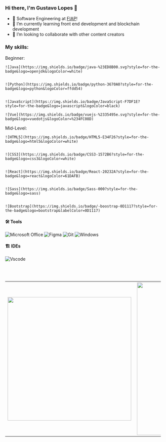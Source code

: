 ### Hi there, I'm Gustavo Lopes 👋
<p align="left"> 

- 🔭 Software Engineering at [FIAP][fiap]!
- 🌱 I’m currently learning front end development and blockchain development
- 👯 I’m looking to collaborate with other content creators

### My skills:

  Beginner:  

    ![Java](https://img.shields.io/badge/java-%23ED8B00.svg?style=for-the-badge&logo=openjdk&logoColor=white)
  

    ![Python](https://img.shields.io/badge/python-3670A0?style=for-the-badge&logo=python&logoColor=ffdd54)


    ![JavaScript](https://img.shields.io/badge/JavaScript-F7DF1E?style=for-the-badge&logo=javascript&logoColor=black) 
  
    ![Vue](https://img.shields.io/badge/vuejs-%2335495e.svg?style=for-the-badge&logo=vuedotjs&logoColor=%234FC08D)
  
  
  Mid-Level:

    ![HTML5](https://img.shields.io/badge/HTML5-E34F26?style=for-the-badge&logo=html5&logoColor=white)
 
  
    ![CSS3](https://img.shields.io/badge/CSS3-1572B6?style=for-the-badge&logo=css3&logoColor=white)
  
  
    ![React](https://img.shields.io/badge/React-20232A?style=for-the-badge&logo=react&logoColor=61DAFB) 
 
  
    ![Sass](https://img.shields.io/badge/Sass-000?style=for-the-badge&logo=sass)
  
  
    ![Bootstrap](https://img.shields.io/badge/-boostrap-0D1117?style=for-the-badge&logo=bootstrap&labelColor=0D1117)


#### 🛠 Tools
![Microsoft Office](https://img.shields.io/badge/-Microsoft_Office-dc5400?style=flat&logoColor=white&logo=microsoft-office) 
![Figma](https://img.shields.io/badge/Figma-696969?style=for-the-badge&logo=figma&logoColor=figma)
![Git](https://img.shields.io/badge/GIT-E44C30?style=for-the-badge&logo=git&logoColor=white)
![Windows](https://img.shields.io/badge/Windows-000?style=for-the-badge&logo=windows&logoColor=2CA5E0)


#### 🏗 IDEs
![Vscode](https://img.shields.io/badge/Vscode-007ACC?style=for-the-badge&logo=visual-studio-code&logoColor=white)


<br />
<br />

<center>
  <table>
    <tr>
        <td><img width="400px" align="left" src="https://github-readme-stats.vercel.app/api/top-langs/?username=zzhyyy2004&theme=tokyonight&hide=html&layout=compact&count_private=true" /></td>
        <td><img width="495px" align="left" src="https://github-readme-stats.vercel.app/api?username=zzhyyy2004&theme=tokyonight&show_icons=true&count_private=true" /></td>
    </tr>   
  </table>
</center>

[fiap]: https://www.fiap.com.br
